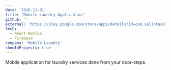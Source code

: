 ```yaml
---
date: '2018-11-01'
title: 'Mobile Laundry Application'
github: ''
external: 'https://play.google.com/store/apps/details?id=com.salintasolutions.mobilelaundry'
tech:
  - React-Native
  - Firebase
company: 'Mobile Laundry'
showInProjects: true
---
```


Mobile application for laundry services done from your door-steps.
